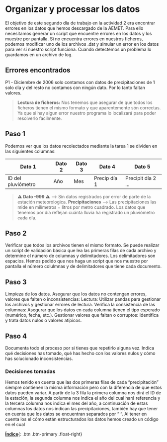 # Organizar y processar los datos

El objetivo de este segundo día de trabajo en la actividad 2 era encontrar errores en los datos que hemos descargado de la AEMET. Para ello necesitamos generar un script que encuentre errores en los datos y los muestre por pantalla. Si no encuentra errores en nuestros ficheros, podemos modificar uno de los archivos .dat y simular un error en los datos para ver si nuestro script funciona.
Cuando detectemos un problema lo guardamos en un archivo de log.

## Errores encontrados 

P1 - Diciembre de 2006 solo contamos con datos de precipitaciones de 1 solo día y del resto no contamos con ningún dato. Por lo tanto faltan valores. 

> **Lectura de ficheros:** Nos tenemos que asegurar de que todos los ficheros tienen el mismo formato y que aparentemente són correctas. Ya que si hay algun error nuestro programa lo localizará para poder resolverlo facilmente.

## Paso 1

Podemos ver que los datos recolectados mediante la tarea 1 se dividen en las siguientes columnas:

| Dato 1 | Dato 2 | Dato 3 | Dato 4 | Dato 5 |
|--------|--------|--------|--------|--------|
| ID del pluviómetro | Año | Mes | Precip día 1 | Precipit día 2 ... |

> **⚠️ Dato -999 ⚠️** --> Sin datos registrados por error de parte de la estación meteorologica.
> **Precipitaciones** --> Las precipitaciones las mide en milímetros = litros por metro cuadrado. Los datos que tenemos por día reflejan cuánta lluvia ha registrado un pluviómetro cada día.

## Paso 2
Verificar que todos los archivos tienen el mismo formato.
Se puede realizar un script de validación básica que lea las primeras filas de cada archivo y determine el número de columnas y delimitadores. Los delimitadores son espacios. 
Hemos pedido que nos haga un script que nos muestre por pantalla el número colulmnas y de delimitadores que tiene cada documento.

## Paso 3
Limpieza de los datos.
Asegurar que los datos no contengan errores, valores que falten o inconsistencias:
Lectura: Utilizar pandas para gestionar los archivos y gestionar errores de lectura.
Verifica la consistencia de las columnas: Asegurar que los datos en cada columna tienen el tipo esperado (numérico, fecha, etc.).
Gestionar valores que faltan o corruptos: Identifica y trata datos nulos o valores atípicos.

## Paso 4 

Documenta todo el proceso por si tienes que repetirlo alguna vez.
Indica qué decisiones has tomado, qué has hecho con los valores nulos y cómo has solucionado inconsistencias.

### Decisiones tomadas 

Hemos tenido en cuenta que las dos primeras filas de cada “precipitación” siempre contienen la misma información pero con la diferencia de que estos datos pueden variar. A partir de la 3 fila la primera columna nos dirá el ID de la estación, la segunda columna nos indica el año del cual hará referencia y la tercera columna nos indica el mes del año, a continuación de estas columnas los datos nos indican las precipitaciones, también hay que tener en cuenta que los datos se encuentran separados por “ “. 
Al tener en cuenta los el cómo están estructurados los datos hemos creado un código en el cual  


[**Índice**](../README.md){: .btn .btn-primary .float-right}


